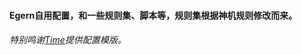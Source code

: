#### Egern自用配置，和一些规则集、脚本等，规则集根据神机规则修改而来。

###### 特别鸣谢[Time](https://github.com/DanielKipps/Egern)提供配置模版。

